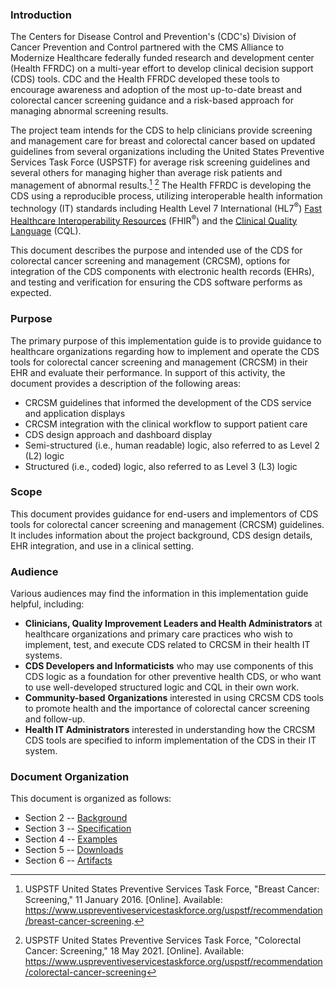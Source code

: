 ### Introduction

The Centers for Disease Control and Prevention's (CDC's) Division of
Cancer Prevention and Control partnered with the CMS Alliance to
Modernize Healthcare federally funded research and development center
(Health FFRDC) on a multi-year effort to develop clinical decision
support (CDS) tools. CDC and the Health FFRDC developed these tools to
encourage awareness and adoption of the most up-to-date breast and
colorectal cancer screening guidance and a risk-based approach for
managing abnormal screening results.

The project team intends for the CDS to help clinicians provide
screening and management care for breast and colorectal cancer based on
updated guidelines from several organizations including the United
States Preventive Services Task Force (USPSTF) for average risk
screening guidelines and several others for managing higher than average
risk patients and management of abnormal results.[^1] [^2] The Health
FFRDC is developing the CDS using a reproducible process, utilizing
interoperable health information technology (IT) standards including
Health Level 7 International (HL7<sup>®</sup>) [Fast Healthcare Interoperability
Resources](http://hl7.org/fhir) (FHIR<sup>®</sup>) and the [Clinical Quality
Language](https://cql.hl7.org/01-introduction.html) (CQL).

This document describes the purpose and intended use of the CDS for
colorectal cancer screening and management (CRCSM), options for integration
of the CDS components with electronic health records (EHRs), and testing
and verification for ensuring the CDS software performs as expected.

### Purpose

The primary purpose of this implementation guide is to provide guidance
to healthcare organizations regarding how to implement and operate the
CDS tools for colorectal cancer screening and management (CRCSM) in their EHR
and evaluate their performance. In support of this activity, the
document provides a description of the following areas:

-   CRCSM guidelines that informed the development of the CDS service and
    application displays
-   CRCSM integration with the clinical workflow to support patient care
-   CDS design approach and dashboard display
-   Semi-structured (i.e., human readable) logic, also referred to as
    Level 2 (L2) logic
-   Structured (i.e., coded) logic, also referred to as Level 3 (L3)
    logic

### Scope

This document provides guidance for end-users and implementors of CDS
tools for colorectal cancer screening and management (CRCSM) guidelines. It
includes information about the project background, CDS design details,
EHR integration, and use in a clinical setting.

### Audience

Various audiences may find the information in this implementation guide
helpful, including:

-   **Clinicians, Quality Improvement Leaders and Health
    Administrators** at healthcare organizations and primary care
    practices who wish to implement, test, and execute CDS related to
    CRCSM in their health IT systems.
-   **CDS Developers and Informaticists** who may use components of this
    CDS logic as a foundation for other preventive health CDS, or who
    want to use well-developed structured logic and CQL in their own
    work.
-   **Community-based** **Organizations** interested in using CRCSM CDS
    tools to promote health and the importance of colorectal
    cancer screening and follow-up.
-   **Health IT Administrators** interested in understanding how the
    CRCSM CDS tools are specified to inform implementation of the CDS in
    their IT system.

### Document Organization

This document is organized as follows:

-   Section 2 -- [Background](2_background.html)
-   Section 3 -- [Specification](3_specification.html)
-   Section 4 -- [Examples](4_examples.html)
-   Section 5 -- [Downloads](5_downloads.html)
-   Section 6 -- [Artifacts](artifacts.html)

[^1]: USPSTF United States Preventive Services Task Force, "Breast
    Cancer: Screening," 11 January 2016. \[Online\]. Available:
    <https://www.uspreventiveservicestaskforce.org/uspstf/recommendation/breast-cancer-screening>.

[^2]: USPSTF United States Preventive Services Task Force, "Colorectal
    Cancer: Screening," 18 May 2021. \[Online\]. Available:
    <https://www.uspreventiveservicestaskforce.org/uspstf/recommendation/colorectal-cancer-screening>

